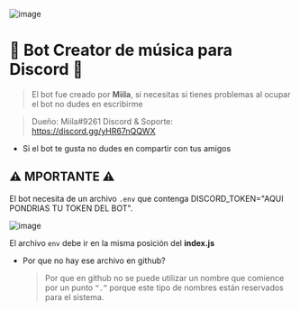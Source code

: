 ![image](https://user-images.githubusercontent.com/116461642/211115436-5e3fe2bd-12b0-448f-86cd-830f4481e2f7.png)

# 🎵 Bot **Creator** de música para **Discord** 🎵
> El bot fue creado por **Miila**, si necesitas si tienes problemas al ocupar el bot no dudes en escribirme

> Dueño: Miila#9261
> Discord & Soporte: https://discord.gg/yHR67nQQWX



* Si el bot te gusta no dudes en compartir con tus amigos

## ⚠️ MPORTANTE ⚠️
El bot necesita de un archivo `.env` que contenga DISCORD_TOKEN="AQUI PONDRIAS TU TOKEN DEL BOT".

![image](https://user-images.githubusercontent.com/116461642/211116350-57725006-e4b6-4847-99df-d2986c1b6b66.png)

El archivo `env` debe ir en la misma posición del **index.js**

* Por que no hay ese archivo en github?
  > Por que en github no se puede utilizar un nombre que comience por un punto `“.”` porque este tipo de nombres están reservados para el sistema.
